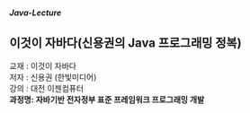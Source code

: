 ##### Java-Lecture
## 이것이 자바다(신용권의 Java 프로그래밍 정복)

교재 : 이것이 자바다 \
저자 : 신용권 (한빛미디어) \
강의 : 대전 이젠컴퓨터 \
**과정명: 자바기반 전자정부 표준 프레임워크 프로그래밍 개발**
